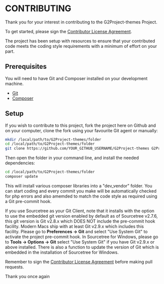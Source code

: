 # CONTRIBUTING

Thank you for your interest in contributing to the G2Project-themes Project.

To get started, please sign the <a href="https://www.clahub.com/agreements/dakanji/G2Project-themes">Contributor License Agreement</a>. 

The project has been setup with resources to ensure that your contributed code meets the coding style requirements with a minimum of effort on your part.

## Prerequisites

You will need to have Git and Composer installed on your development machine.

- [Git](https://git-scm.com/)
- [Composer](https://getcomposer.org/)

## Setup

If you wish to contribute to this project, fork the project here on Github and on your computer, clone the fork using your favourite Git agent or manually:

```bash
mkdir /local/path/to/G2Project-themes/folder
cd /local/path/to/G2Project-themes/folder
git clone https://github.com/YOUR_GITHUB_USERNAME/G2Project-themes G2Project-themes
```


Then open the folder in your command line, and install the needed dependencies:

```bash
cd /local/path/to/G2Project-themes/folder
composer update
```

This will install various composer libraries into a "dev_vendor" folder.
You can start coding and every commit you make will be automatically checked for php errors and also amemded to match the code style as required using a Git pre-commit hook.

If you use Sourcetree as your Git Client, note that it installs with the option to use the embedded git version enabled by default as of Sourcetree v2.7.6, this git version is Git v2.8.x which DOES NOT include the pre-commit hook facility.
Modern Macs ship with at least Git v2.9.x which includes this facility. Please go to **Preferences -> Git** and select "Use System Git" to activate the project pre-commit hook. In Sourcetree for Windows, please go to **Tools -> Options -> Git** select "Use System Git" if you have Git v2.9.x or above installed. There is also a function to update the version of Git which is embedded in the installation of Sourcetree for Windows.
 
Remember to sign the <a href="https://www.clahub.com/agreements/dakanji/G2Project-themes">Contributor License Agreement</a> before making pull requests.

Thank you once again
